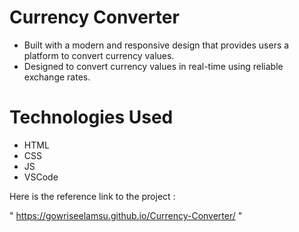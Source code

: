 <h1>Currency Converter</h1>

- Built with a modern and responsive design that provides users a platform to convert currency values.
- Designed to convert currency values in real-time using reliable exchange rates.

<h1>Technologies Used</h1>

  - HTML
  - CSS
  - JS
  - VSCode
 
Here is the reference link to the project :

" https://gowriseelamsu.github.io/Currency-Converter/ "
